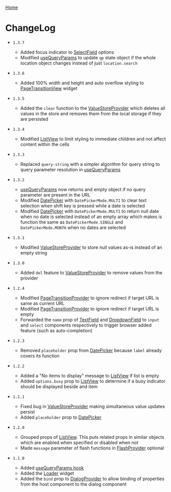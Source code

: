 [Home](../README.md)

# ChangeLog

-   `1.3.7`

    -   Added focus indicator to [SelectField](select-field.md) options
    -   Modified [useQueryParams](use-query-params.md) to update `qp` state object if the whole
        location object changes instead of just `location.search`

-   `1.3.6`

    -   Added 100% width and height and auto overflow styling to
        [PageTransitionView](src/provider/page-transition-provider/page-transition-view.tsx) widget

-   `1.3.5`

    -   Added the `clear` function to the [ValueStoreProvider](docs/value-store-provider.md) which
        deletes all values in the store and removes them from the local storage if they are
        persisted

-   `1.3.4`

    -   Modified [ListView](docs/list-view.md) to limit styling to immediate children and not
        affect content within the cells

-   `1.3.3`

    -   Replaced `query-string` with a simpler algorithm for query string to query parameter
        resolution in [useQueryParams](docs/use-query-params.md)

-   `1.3.2`

    -   [useQueryParams](use-query-params.md) now returns and empty object if no query parameter
        are present in the URL
    -   Modified [DatePicker](date-picker.md) with `DatePickerMode.MULTI` to clear text selection
        when shift key is pressed while a date is selected
    -   Modified [DatePicker](date-picker.md) with `DatePickerMode.MULTI` to return null date when
        no date is selected instead of an empty array which makes is function the same as
        `DatePickerMode.SINGLE` and `DatePickerMode.MONTH` when no dates are selected

-   `1.3.1`

    -   Modified [ValueStoreProvider](value-store-provider.md) to store null values as-is instead
        of an empty string

-   `1.3.0`

    -   Added `del` feature to [ValueStoreProvider](value-store-provider.md) to remove values from
        the provider

-   `1.2.4`

    -   Modified [PageTransitionProvider](page-transition-provider.md) to ignore redirect if target
        URL is same as current URL
    -   Modified [PageTransitionProvider](page-transition-provider.md) to ignore redirect if target
        URL is empty
    -   Forwarded the `name` prop of [TextField](text-field.md) and
        [DropdownField](dropdown-field.md) to `input` and `select` components respectively to
        trigger browser added feature (such as auto-completion)

-   `1.2.3`

    -   Removed `placeholder` prop from [DatePicker](date-picker.md) because `label` already covers
        its function

-   `1.2.2`

    -   Added a "No items to display" message to [ListView](list-view.md) if list is empty
    -   Added `options.busy` prop to [ListView](list-view.md) to determine if a busy indicator
        should be displayed beside and item

-   `1.2.1`

    -   Fixed bug in [ValueStoreProvider](value-store-provider.md) making simultaneous value
        updates persist
    -   Added `placeholder` prop to [DatePicker](date-picker.md)

-   `1.2.0`

    -   Grouped props of [ListView](list-view.md). This puts related props in similar objects which
        are enabled when specified or disabled when not
    -   Made `message` parameter of flash functions in [FlashProvider](flash-provider.md) optional

-   `1.1.0`

    -   Added [useQueryParams hook](use-query-params.md)
    -   Added the [Loader](loader.md) widget
    -   Added the `bind` prop to [DialogProvider](dialog-provider.md) to allow binding of
        properties from the host component to the dialog component
